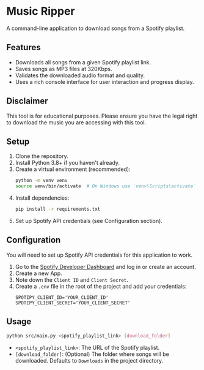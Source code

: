 # Music Ripper

A command-line application to download songs from a Spotify playlist.

## Features

-   Downloads all songs from a given Spotify playlist link.
-   Saves songs as MP3 files at 320Kbps.
-   Validates the downloaded audio format and quality.
-   Uses a rich console interface for user interaction and progress display.

## Disclaimer

This tool is for educational purposes. Please ensure you have the legal right to download the music you are accessing with this tool.

## Setup

1.  Clone the repository.
2.  Install Python 3.8+ if you haven't already.
3.  Create a virtual environment (recommended):
    ```bash
    python -m venv venv
    source venv/bin/activate  # On Windows use `venv\Scripts\activate`
    ```
4.  Install dependencies:
    ```bash
    pip install -r requirements.txt
    ```
5.  Set up Spotify API credentials (see Configuration section).

## Configuration

You will need to set up Spotify API credentials for this application to work.

1.  Go to the [Spotify Developer Dashboard](https://developer.spotify.com/dashboard/) and log in or create an account.
2.  Create a new App.
3.  Note down the `Client ID` and `Client Secret`.
4.  Create a `.env` file in the root of the project and add your credentials:
    ```env
    SPOTIPY_CLIENT_ID='YOUR_CLIENT_ID'
    SPOTIPY_CLIENT_SECRET='YOUR_CLIENT_SECRET'
    ```

## Usage

```bash
python src/main.py <spotify_playlist_link> [download_folder]
```

-   `<spotify_playlist_link>`: The URL of the Spotify playlist.
-   `[download_folder]`: (Optional) The folder where songs will be downloaded. Defaults to `Downloads` in the project directory. 




